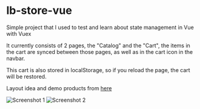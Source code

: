 # lb-store-vue

Simple project that I used to test and learn about state management in Vue with Vuex

It currently consists of 2 pages, the "Catalog" and the "Cart", the items in the cart are synced between those pages, as well as in the cart icon in the navbar.

This cart is also stored in localStorage, so if you reload the page, the cart will be restored.

Layout idea and demo products from [here](https://auth0.com/blog/state-management-in-svelte-applications/)

![Screenshot 1](https://i.imgur.com/QBQZcOt.png)
![Screenshot 2](https://i.imgur.com/AcSXxAr.png)